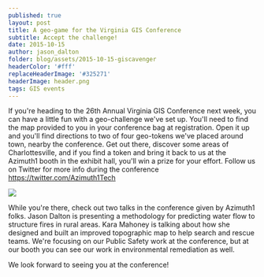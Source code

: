 ```yaml
---
published: true
layout: post
title: A geo-game for the Virginia GIS Conference
subtitle: Accept the challenge!
date: 2015-10-15
author: jason_dalton
folder: blog/assets/2015-10-15-giscavenger
headerColor: '#fff'
replaceHeaderImage: '#325271'
headerImage: header.png
tags: GIS events
---
```



If you're heading to the 26th Annual Virginia GIS Conference next week, you can have a little fun with a geo-challenge we've set up.  You'll need to find the map provided to you in your conference bag at registration.  Open it up and you'll find directions to two of four geo-tokens we've placed around town, nearby the conference.  Get out there, discover some areas of Charlottesville, and if you find a token and bring it back to us at the Azimuth1 booth in the exhibit hall, you'll win a prize for your effort.  Follow us on Twitter for more info during the conference https://twitter.com/Azimuth1Tech

<img style="img-fluid float: right" src="{{site.baseurl}}/{{page.folder}}/geotokens.jpg">

While you're there, check out two talks in the conference given by Azimuth1 folks.  Jason Dalton is presenting a methodology for predicting water flow to structure fires in rural areas.  Kara Mahoney is talking about how she designed and built an improved topographic map to help search and rescue teams.  We're focusing on our Public Safety work at the conference, but at our booth you can see our work in environmental remediation as well.

We look forward to seeing you at the conference!
